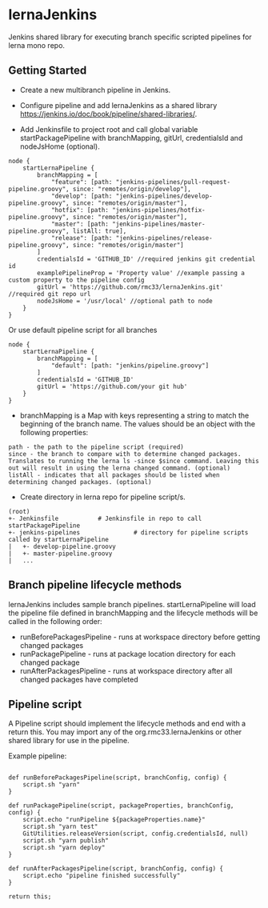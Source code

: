 # lernaJenkins

Jenkins shared library for executing branch specific scripted pipelines for lerna mono repo.

## Getting Started

* Create a new multibranch pipeline in Jenkins.

* Configure pipeline and add lernaJenkins as a shared library https://jenkins.io/doc/book/pipeline/shared-libraries/.

* Add Jenkinsfile to project root and call global variable startPackagePipeline with branchMapping, gitUrl, credentialsId and nodeJsHome (optional).

```
node {
    startLernaPipeline {
        branchMapping = [
            "feature": [path: "jenkins-pipelines/pull-request-pipeline.groovy", since: "remotes/origin/develop"],
            "develop": [path: "jenkins-pipelines/develop-pipeline.groovy", since: "remotes/origin/master"],
            "hotfix": [path: "jenkins-pipelines/hotfix-pipeline.groovy", since: "remotes/origin/master"],
            "master": [path: "jenkins-pipelines/master-pipeline.groovy", listAll: true],
            "release": [path: "jenkins-pipelines/release-pipeline.groovy", since: "remotes/origin/master"]
        ]
        credentialsId = 'GITHUB_ID' //required jenkins git credential id
        examplePipelineProp = 'Property value' //example passing a custom property to the pipeline config
        gitUrl = 'https://github.com/rmc33/lernaJenkins.git' //required git repo url
        nodeJsHome = '/usr/local' //optional path to node
    }
}
```

Or use default pipeline script for all branches

```
node {
    startLernaPipeline {
        branchMapping = [
            "default": [path: "jenkins/pipeline.groovy"]
        ]
        credentialsId = 'GITHUB_ID'
        gitUrl = 'https://github.com/your git hub'
    }
}
```

* branchMapping is a Map with keys representing a string to match the beginning of the branch name. The values should be an object with the following properties:

```
path - the path to the pipeline script (required)
since - the branch to compare with to determine changed packages. Translates to running the lerna ls -since $since command. Leaving this out will result in using the lerna changed command. (optional)
listAll - indicates that all packages should be listed when determining changed packages. (optional)
```

* Create directory in lerna repo for pipeline script/s.

```
(root)
+- Jenkinsfile           # Jenkinsfile in repo to call startPackagePipeline
+- jenkins-pipelines               # directory for pipeline scripts called by startLernaPipeline
|   +- develop-pipeline.groovy
|   +- master-pipeline.groovy
|   ...
```


## Branch pipeline lifecycle methods

lernaJenkins includes sample branch pipelines. startLernaPipeline will load the pipeline file defined in branchMapping and the lifecycle methods will be called in the following order:

* runBeforePackagesPipeline - runs at workspace directory before getting changed packages
* runPackagePipeline - runs at package location directory for each changed package
* runAfterPackagesPipeline - runs at workspace directory after all changed packages have completed


## Pipeline script

A Pipeline script should implement the lifecycle methods and end with a return this. You may import any of the org.rmc33.lernaJenkins or other shared library for use in the pipeline.

Example pipeline:

```

def runBeforePackagesPipeline(script, branchConfig, config) {
    script.sh "yarn"
}

def runPackagePipeline(script, packageProperties, branchConfig, config) {
    script.echo "runPipeline ${packageProperties.name}"
    script.sh "yarn test"
    GitUtilities.releaseVersion(script, config.credentialsId, null)
    script.sh "yarn publish"
    script.sh "yarn deploy"
}

def runAfterPackagesPipeline(script, branchConfig, config) {
    script.echo "pipeline finished successfully"
}

return this;
```
